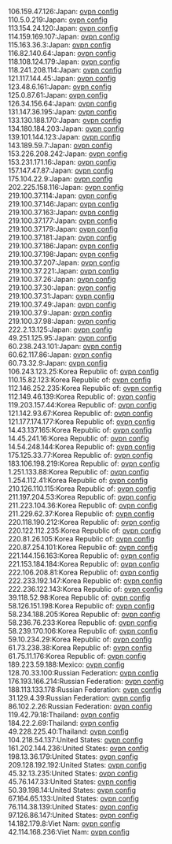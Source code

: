 106.159.47.126:Japan: [ovpn config](vpn/106_159_47_126.ovpn)  
110.5.0.219:Japan: [ovpn config](vpn/110_5_0_219.ovpn)  
113.154.24.120:Japan: [ovpn config](vpn/113_154_24_120.ovpn)  
114.159.169.107:Japan: [ovpn config](vpn/114_159_169_107.ovpn)  
115.163.36.3:Japan: [ovpn config](vpn/115_163_36_3.ovpn)  
116.82.140.64:Japan: [ovpn config](vpn/116_82_140_64.ovpn)  
118.108.124.179:Japan: [ovpn config](vpn/118_108_124_179.ovpn)  
118.241.208.114:Japan: [ovpn config](vpn/118_241_208_114.ovpn)  
121.117.144.45:Japan: [ovpn config](vpn/121_117_144_45.ovpn)  
123.48.6.161:Japan: [ovpn config](vpn/123_48_6_161.ovpn)  
125.0.87.61:Japan: [ovpn config](vpn/125_0_87_61.ovpn)  
126.34.156.64:Japan: [ovpn config](vpn/126_34_156_64.ovpn)  
131.147.36.195:Japan: [ovpn config](vpn/131_147_36_195.ovpn)  
133.130.188.170:Japan: [ovpn config](vpn/133_130_188_170.ovpn)  
134.180.184.203:Japan: [ovpn config](vpn/134_180_184_203.ovpn)  
139.101.144.123:Japan: [ovpn config](vpn/139_101_144_123.ovpn)  
143.189.59.7:Japan: [ovpn config](vpn/143_189_59_7.ovpn)  
153.226.208.242:Japan: [ovpn config](vpn/153_226_208_242.ovpn)  
153.231.171.16:Japan: [ovpn config](vpn/153_231_171_16.ovpn)  
157.147.47.87:Japan: [ovpn config](vpn/157_147_47_87.ovpn)  
175.104.22.9:Japan: [ovpn config](vpn/175_104_22_9.ovpn)  
202.225.158.116:Japan: [ovpn config](vpn/202_225_158_116.ovpn)  
219.100.37.114:Japan: [ovpn config](vpn/219_100_37_114.ovpn)  
219.100.37.146:Japan: [ovpn config](vpn/219_100_37_146.ovpn)  
219.100.37.163:Japan: [ovpn config](vpn/219_100_37_163.ovpn)  
219.100.37.177:Japan: [ovpn config](vpn/219_100_37_177.ovpn)  
219.100.37.179:Japan: [ovpn config](vpn/219_100_37_179.ovpn)  
219.100.37.181:Japan: [ovpn config](vpn/219_100_37_181.ovpn)  
219.100.37.186:Japan: [ovpn config](vpn/219_100_37_186.ovpn)  
219.100.37.198:Japan: [ovpn config](vpn/219_100_37_198.ovpn)  
219.100.37.207:Japan: [ovpn config](vpn/219_100_37_207.ovpn)  
219.100.37.221:Japan: [ovpn config](vpn/219_100_37_221.ovpn)  
219.100.37.26:Japan: [ovpn config](vpn/219_100_37_26.ovpn)  
219.100.37.30:Japan: [ovpn config](vpn/219_100_37_30.ovpn)  
219.100.37.31:Japan: [ovpn config](vpn/219_100_37_31.ovpn)  
219.100.37.49:Japan: [ovpn config](vpn/219_100_37_49.ovpn)  
219.100.37.9:Japan: [ovpn config](vpn/219_100_37_9.ovpn)  
219.100.37.98:Japan: [ovpn config](vpn/219_100_37_98.ovpn)  
222.2.13.125:Japan: [ovpn config](vpn/222_2_13_125.ovpn)  
49.251.125.95:Japan: [ovpn config](vpn/49_251_125_95.ovpn)  
60.238.243.101:Japan: [ovpn config](vpn/60_238_243_101.ovpn)  
60.62.117.86:Japan: [ovpn config](vpn/60_62_117_86.ovpn)  
60.73.32.9:Japan: [ovpn config](vpn/60_73_32_9.ovpn)  
106.243.123.25:Korea Republic of: [ovpn config](vpn/106_243_123_25.ovpn)  
110.15.82.123:Korea Republic of: [ovpn config](vpn/110_15_82_123.ovpn)  
112.146.252.235:Korea Republic of: [ovpn config](vpn/112_146_252_235.ovpn)  
112.149.46.139:Korea Republic of: [ovpn config](vpn/112_149_46_139.ovpn)  
119.203.157.44:Korea Republic of: [ovpn config](vpn/119_203_157_44.ovpn)  
121.142.93.67:Korea Republic of: [ovpn config](vpn/121_142_93_67.ovpn)  
121.177.174.177:Korea Republic of: [ovpn config](vpn/121_177_174_177.ovpn)  
14.43.137.165:Korea Republic of: [ovpn config](vpn/14_43_137_165.ovpn)  
14.45.241.16:Korea Republic of: [ovpn config](vpn/14_45_241_16.ovpn)  
14.54.248.144:Korea Republic of: [ovpn config](vpn/14_54_248_144.ovpn)  
175.125.33.77:Korea Republic of: [ovpn config](vpn/175_125_33_77.ovpn)  
183.106.198.219:Korea Republic of: [ovpn config](vpn/183_106_198_219.ovpn)  
1.251.133.88:Korea Republic of: [ovpn config](vpn/1_251_133_88.ovpn)  
1.254.112.41:Korea Republic of: [ovpn config](vpn/1_254_112_41.ovpn)  
210.126.110.115:Korea Republic of: [ovpn config](vpn/210_126_110_115.ovpn)  
211.197.204.53:Korea Republic of: [ovpn config](vpn/211_197_204_53.ovpn)  
211.223.104.36:Korea Republic of: [ovpn config](vpn/211_223_104_36.ovpn)  
211.229.62.37:Korea Republic of: [ovpn config](vpn/211_229_62_37.ovpn)  
220.118.190.212:Korea Republic of: [ovpn config](vpn/220_118_190_212.ovpn)  
220.122.112.235:Korea Republic of: [ovpn config](vpn/220_122_112_235.ovpn)  
220.81.26.105:Korea Republic of: [ovpn config](vpn/220_81_26_105.ovpn)  
220.87.254.101:Korea Republic of: [ovpn config](vpn/220_87_254_101.ovpn)  
221.144.156.163:Korea Republic of: [ovpn config](vpn/221_144_156_163.ovpn)  
221.153.184.184:Korea Republic of: [ovpn config](vpn/221_153_184_184.ovpn)  
222.106.208.81:Korea Republic of: [ovpn config](vpn/222_106_208_81.ovpn)  
222.233.192.147:Korea Republic of: [ovpn config](vpn/222_233_192_147.ovpn)  
222.236.122.143:Korea Republic of: [ovpn config](vpn/222_236_122_143.ovpn)  
39.118.52.98:Korea Republic of: [ovpn config](vpn/39_118_52_98.ovpn)  
58.126.151.198:Korea Republic of: [ovpn config](vpn/58_126_151_198.ovpn)  
58.234.188.205:Korea Republic of: [ovpn config](vpn/58_234_188_205.ovpn)  
58.236.76.233:Korea Republic of: [ovpn config](vpn/58_236_76_233.ovpn)  
58.239.170.106:Korea Republic of: [ovpn config](vpn/58_239_170_106.ovpn)  
59.10.234.29:Korea Republic of: [ovpn config](vpn/59_10_234_29.ovpn)  
61.73.238.38:Korea Republic of: [ovpn config](vpn/61_73_238_38.ovpn)  
61.75.11.176:Korea Republic of: [ovpn config](vpn/61_75_11_176.ovpn)  
189.223.59.188:Mexico: [ovpn config](vpn/189_223_59_188.ovpn)  
128.70.33.100:Russian Federation: [ovpn config](vpn/128_70_33_100.ovpn)  
176.193.166.214:Russian Federation: [ovpn config](vpn/176_193_166_214.ovpn)  
188.113.133.178:Russian Federation: [ovpn config](vpn/188_113_133_178.ovpn)  
31.129.4.39:Russian Federation: [ovpn config](vpn/31_129_4_39.ovpn)  
86.102.2.26:Russian Federation: [ovpn config](vpn/86_102_2_26.ovpn)  
119.42.79.18:Thailand: [ovpn config](vpn/119_42_79_18.ovpn)  
184.22.2.69:Thailand: [ovpn config](vpn/184_22_2_69.ovpn)  
49.228.225.40:Thailand: [ovpn config](vpn/49_228_225_40.ovpn)  
104.218.54.137:United States: [ovpn config](vpn/104_218_54_137.ovpn)  
161.202.144.236:United States: [ovpn config](vpn/161_202_144_236.ovpn)  
198.13.36.179:United States: [ovpn config](vpn/198_13_36_179.ovpn)  
209.128.192.192:United States: [ovpn config](vpn/209_128_192_192.ovpn)  
45.32.13.235:United States: [ovpn config](vpn/45_32_13_235.ovpn)  
45.76.147.33:United States: [ovpn config](vpn/45_76_147_33.ovpn)  
50.39.198.14:United States: [ovpn config](vpn/50_39_198_14.ovpn)  
67.164.65.133:United States: [ovpn config](vpn/67_164_65_133.ovpn)  
76.114.38.139:United States: [ovpn config](vpn/76_114_38_139.ovpn)  
97.126.86.147:United States: [ovpn config](vpn/97_126_86_147.ovpn)  
14.182.179.8:Viet Nam: [ovpn config](vpn/14_182_179_8.ovpn)  
42.114.168.236:Viet Nam: [ovpn config](vpn/42_114_168_236.ovpn)  
